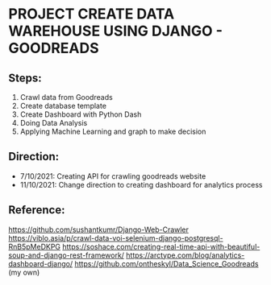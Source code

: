 # PROJECT CREATE DATA WAREHOUSE USING DJANGO - GOODREADS

## Steps:
1. Crawl data from Goodreads
2. Create database template
3. Create Dashboard with Python Dash
4. Doing Data Analysis
5. Applying Machine Learning and graph to make decision

## Direction:
+ 7/10/2021: Creating API for crawling goodreads website
+ 11/10/2021: Change direction to creating dashboard for analytics process

## Reference:
https://github.com/sushantkumr/Django-Web-Crawler
https://viblo.asia/p/crawl-data-voi-selenium-django-postgresql-RnB5pMeDKPG
https://soshace.com/creating-real-time-api-with-beautiful-soup-and-django-rest-framework/
https://arctype.com/blog/analytics-dashboard-django/
https://github.com/ontheskyl/Data_Science_Goodreads (my own)